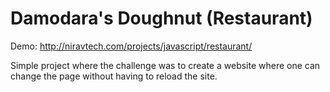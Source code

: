 # Damodara's Doughnut (Restaurant)

Demo: http://niravtech.com/projects/javascript/restaurant/

Simple project where the challenge was to create a website where one can change the page without having to reload the site.